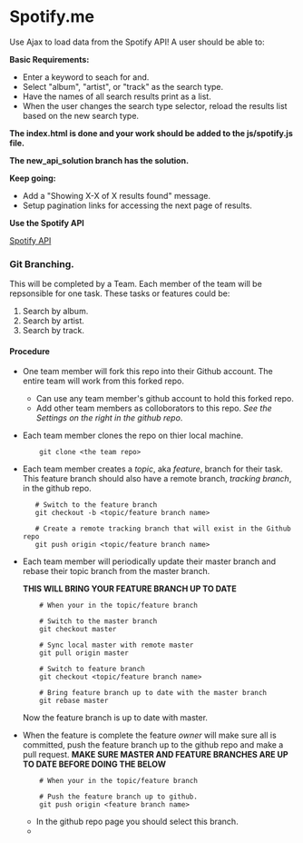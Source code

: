 # Spotify.me

Use Ajax to load data from the Spotify API! A user should be able to:

**Basic Requirements:**

 - Enter a keyword to seach for and.
 - Select "album", "artist", or "track" as the search type.
 - Have the names of all search results print as a list.
 - When the user changes the search type selector, reload the results list based on the new search type.

__The index.html is done and your work should be added to the js/spotify.js file.__

 __The new_api_solution branch has the solution.__

**Keep going:**

 - Add a "Showing X-X of X results found" message.
 - Setup pagination links for accessing the next page of results.


 **Use the Spotify API**

[Spotify API](https://developer.spotify.com/web-api/search-item/)


### Git Branching.

This will be completed by a Team. Each member of the team will be repsonsible for one task. These tasks or features could be:

1. Search by album.
2. Search by artist.
3. Search by track.

#### Procedure
* One team member will fork this repo into their Github account. The entire team will work from this forked repo.
	* Can use any team member's github account to hold this forked repo.
	* Add other team members as colloborators to this repo.
		 _See the Settings on the right in the github repo_.
* Each team member clones the repo on thier local machine.

	```
		git clone <the team repo>
	```

* Each team member creates a _topic_, aka _feature_, branch for their task.
	 This feature branch should also have a remote branch, _tracking branch_, in the github repo.

	 ```
	 	# Switch to the feature branch
	 	git checkout -b <topic/feature branch name>

	 	# Create a remote tracking branch that will exist in the Github repo
	 	git push origin <topic/feature branch name>
	 ```

* Each team member will periodically update their master branch and rebase their topic branch from the master branch.

	__THIS WILL BRING YOUR FEATURE BRANCH UP TO DATE__

	```
		# When your in the topic/feature branch

		# Switch to the master branch
		git checkout master

		# Sync local master with remote master
		git pull origin master

		# Switch to feature branch
		git checkout <topic/feature branch name>

		# Bring feature branch up to date with the master branch
		git rebase master

	```

	Now the feature branch is up to date with master.

* When the feature is complete the feature _owner_ will make sure all is committed, push the feature branch up to the github repo and make a pull request.
	__MAKE SURE MASTER AND FEATURE BRANCHES ARE UP TO DATE BEFORE DOING THE BELOW__

	```
		# When your in the topic/feature branch

		# Push the feature branch up to github.
		git push origin <feature branch name>

	```

	* In the github repo page you should select this branch.  
	* 
	
	